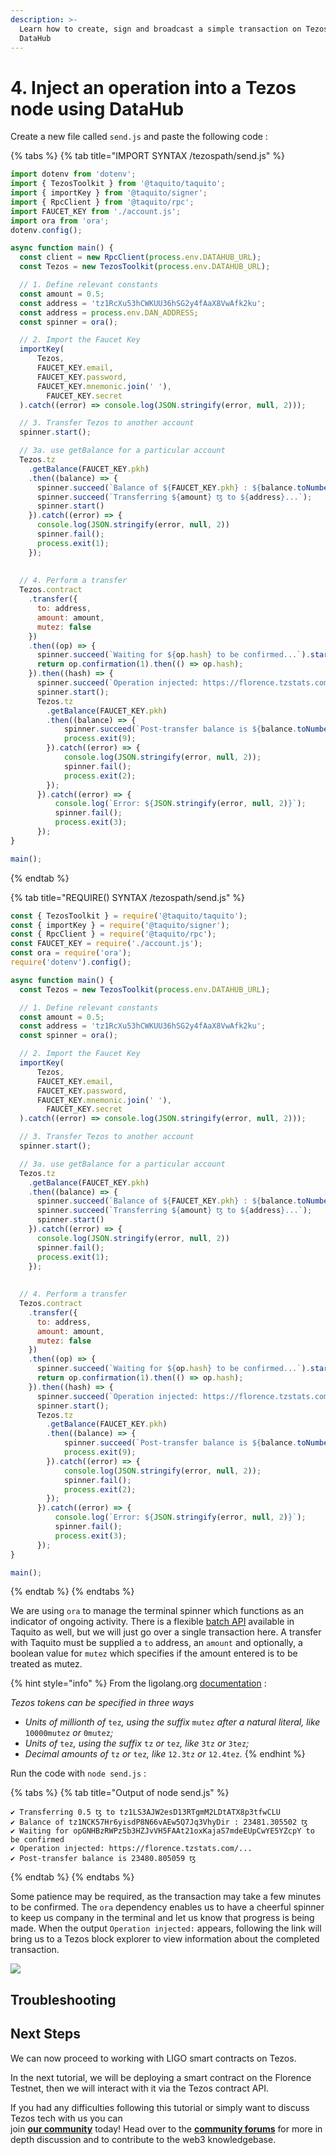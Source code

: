 ```yaml
---
description: >-
  Learn how to create, sign and broadcast a simple transaction on Tezos with
  DataHub
---
```


# 4. Inject an operation into a Tezos node using DataHub

Create a new file called `send.js` and paste the following code :

{% tabs %}
{% tab title="IMPORT SYNTAX /tezospath/send.js" %}
```javascript
import dotenv from 'dotenv';
import { TezosToolkit } from '@taquito/taquito';
import { importKey } from '@taquito/signer';
import { RpcClient } from '@taquito/rpc';
import FAUCET_KEY from './account.js';
import ora from 'ora';
dotenv.config();

async function main() {
  const client = new RpcClient(process.env.DATAHUB_URL);
  const Tezos = new TezosToolkit(process.env.DATAHUB_URL);

  // 1. Define relevant constants
  const amount = 0.5;
  const address = 'tz1RcXu53hCWKUU36hSG2y4fAaX8VwAfk2ku';
  const address = process.env.DAN_ADDRESS;
  const spinner = ora();

  // 2. Import the Faucet Key
  importKey(
      Tezos,
      FAUCET_KEY.email,
      FAUCET_KEY.password,
      FAUCET_KEY.mnemonic.join(' '),
        FAUCET_KEY.secret
  ).catch((error) => console.log(JSON.stringify(error, null, 2)));

  // 3. Transfer Tezos to another account
  spinner.start();

  // 3a. use getBalance for a particular account
  Tezos.tz
    .getBalance(FAUCET_KEY.pkh)
    .then((balance) => {
      spinner.succeed(`Balance of ${FAUCET_KEY.pkh} : ${balance.toNumber() / 1000000} ꜩ`);
      spinner.succeed(`Transferring ${amount} ꜩ to ${address}...`);
      spinner.start()
    }).catch((error) => {
      console.log(JSON.stringify(error, null, 2))
      spinner.fail();
      process.exit(1);
    });
    
    
  // 4. Perform a transfer
  Tezos.contract
    .transfer({
      to: address,
      amount: amount,
      mutez: false
    })
    .then((op) => {
      spinner.succeed(`Waiting for ${op.hash} to be confirmed...`).start()
      return op.confirmation(1).then(() => op.hash);
    }).then((hash) => {
      spinner.succeed(`Operation injected: https://florence.tzstats.com/${hash}`)
      spinner.start();
      Tezos.tz
        .getBalance(FAUCET_KEY.pkh)
        .then((balance) => {
            spinner.succeed(`Post-transfer balance is ${balance.toNumber() / 1000000} ꜩ`)
            process.exit(9);
        }).catch((error) => {
            console.log(JSON.stringify(error, null, 2));
            spinner.fail();
            process.exit(2);
        });
      }).catch((error) => {
          console.log(`Error: ${JSON.stringify(error, null, 2)}`);
          spinner.fail();
          process.exit(3);
      });
}

main();
```
{% endtab %}

{% tab title="REQUIRE\(\) SYNTAX /tezospath/send.js" %}
```javascript
const { TezosToolkit } = require('@taquito/taquito');
const { importKey } = require('@taquito/signer');
const { RpcClient } = require('@taquito/rpc');
const FAUCET_KEY = require('./account.js');
const ora = require('ora');
require('dotenv').config();

async function main() {
  const Tezos = new TezosToolkit(process.env.DATAHUB_URL);

  // 1. Define relevant constants
  const amount = 0.5;
  const address = 'tz1RcXu53hCWKUU36hSG2y4fAaX8VwAfk2ku';
  const spinner = ora();

  // 2. Import the Faucet Key
  importKey(
      Tezos,
      FAUCET_KEY.email,
      FAUCET_KEY.password,
      FAUCET_KEY.mnemonic.join(' '),
        FAUCET_KEY.secret
  ).catch((error) => console.log(JSON.stringify(error, null, 2)));

  // 3. Transfer Tezos to another account
  spinner.start();

  // 3a. use getBalance for a particular account
  Tezos.tz
    .getBalance(FAUCET_KEY.pkh)
    .then((balance) => {
      spinner.succeed(`Balance of ${FAUCET_KEY.pkh} : ${balance.toNumber() / 1000000} ꜩ`);
      spinner.succeed(`Transferring ${amount} ꜩ to ${address}...`);
      spinner.start()
    }).catch((error) => {
      console.log(JSON.stringify(error, null, 2))
      spinner.fail();
      process.exit(1);
    });
    
    
  // 4. Perform a transfer
  Tezos.contract
    .transfer({
      to: address,
      amount: amount,
      mutez: false
    })
    .then((op) => {
      spinner.succeed(`Waiting for ${op.hash} to be confirmed...`).start()
      return op.confirmation(1).then(() => op.hash);
    }).then((hash) => {
      spinner.succeed(`Operation injected: https://florence.tzstats.com/${hash}`)
      spinner.start();
      Tezos.tz
        .getBalance(FAUCET_KEY.pkh)
        .then((balance) => {
            spinner.succeed(`Post-transfer balance is ${balance.toNumber() / 1000000} ꜩ`)
            process.exit(9);
        }).catch((error) => {
            console.log(JSON.stringify(error, null, 2));
            spinner.fail();
            process.exit(2);
        });
      }).catch((error) => {
          console.log(`Error: ${JSON.stringify(error, null, 2)}`);
          spinner.fail();
          process.exit(3);
      });
}

main();

```
{% endtab %}
{% endtabs %}

We are using `ora` to manage the terminal spinner which functions as an indicator of ongoing activity. There is a flexible [batch API](https://tezostaquito.io/docs/batch_API) available in Taquito as well, but we will just go over a single transaction here. A transfer with Taquito must be supplied a `to` address, an `amount` and optionally, a boolean value for `mutez` which specifies if the amount entered is to be treated as mutez.

{% hint style="info" %}
From the ligolang.org [documentation](https://ligolang.org/docs/language-basics/math-numbers-tez/) :

_Tezos tokens can be specified in three ways_

* _Units of millionth of_ `tez`_, using the suffix_ `mutez` _after a natural literal, like_ `10000mutez` _or_ `0mutez`_;_
* _Units of_ `tez`_, using the suffix_ `tz` _or_ `tez`_, like_ `3tz` _or_ `3tez`_;_
* _Decimal amounts of_ `tz` _or_ `tez`_, like_ `12.3tz` _or_ `12.4tez`_._
{% endhint %}

Run the code with `node send.js` :

{% tabs %}
{% tab title="Output of node send.js" %}
```text
✔ Transferring 0.5 ꜩ to tz1LS3AJW2esD13RTgmM2LDtATX8p3tfwCLU
✔ Balance of tz1NCK57Hr6yisdP8N66vAEw5Q7Jq3VhyDir : 23481.305502 ꜩ
✔ Waiting for opGNHBzRWPz5b3HZJvVH5FAAt21oxKajaS7mdeEUpCwYE5YZcpY to be confirmed
✔ Operation injected: https://florence.tzstats.com/...
✔ Post-transfer balance is 23480.805059 ꜩ
```
{% endtab %}
{% endtabs %}

Some patience may be required, as the transaction may take a few minutes to be confirmed. The `ora` dependency enables us to have a cheerful spinner to keep us company in the terminal and let us know that progress is being made. When the output `Operation injected:` appears, following the link will bring us to a Tezos block explorer to view information about the completed transaction.

![](../../../../.gitbook/assets/tzstats.png)

## Troubleshooting



## Next Steps

We can now proceed to working with LIGO smart contracts on Tezos.

In the next tutorial, we will be deploying a smart contract on the Florence Testnet, then we will interact with it via the Tezos contract API.

If you had any difficulties following this tutorial or simply want to discuss Tezos tech with us you can  
join [**our community**](https://discord.gg/fszyM7K) today! Head over to the [**community forums**](https://community.figment.io) for more in depth discussion and to contribute to the web3 knowledgebase.

